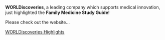 

**WORLDiscoveries**, a leading company which supports medical innovation, just highlighted the **Family Medicine Study Guide**!

Please check out the website…

[WORLDiscoveries Highlights](http://worldiscoveries.com/news/western-university-professor-releases-medical-study-buddy-app/)